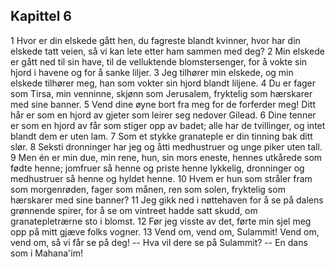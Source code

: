 ## Kapittel 6

1 Hvor er din elskede gått hen, du fagreste blandt kvinner, hvor har din elskede tatt veien, så vi kan lete etter ham sammen med deg? 
2 Min elskede er gått ned til sin have, til de velluktende blomstersenger, for å vokte sin hjord i havene og for å sanke liljer. 
3 Jeg tilhører min elskede, og min elskede tilhører meg, han som vokter sin hjord blandt liljene. 
4 Du er fager som Tirsa, min venninne, skjønn som Jerusalem, fryktelig som hærskarer med sine banner. 
5 Vend dine øyne bort fra meg for de forferder meg! Ditt hår er som en hjord av gjeter som leirer seg nedover Gilead. 
6 Dine tenner er som en hjord av får som stiger opp av badet; alle har de tvillinger, og intet blandt dem er uten lam. 
7 Som et stykke granateple er din tinning bak ditt slør. 
8 Seksti dronninger har jeg og åtti medhustruer og unge piker uten tall. 
9 Men én er min due, min rene, hun, sin mors eneste, hennes utkårede som fødte henne; jomfruer så henne og priste henne lykkelig, dronninger og medhustruer så henne og hyldet henne. 
10 Hvem er hun som stråler fram som morgenrøden, fager som månen, ren som solen, fryktelig som hærskarer med sine banner? 
11 Jeg gikk ned i nøttehaven for å se på dalens grønnende spirer, for å se om vintreet hadde satt skudd, om granatepletrærne sto i blomst. 
12 Før jeg visste av det, førte min sjel meg opp på mitt gjæve folks vogner. 
13 Vend om, vend om, Sulammit! Vend om, vend om, så vi får se på deg! -- Hva vil dere se på Sulammit? -- En dans som i Mahana'im!